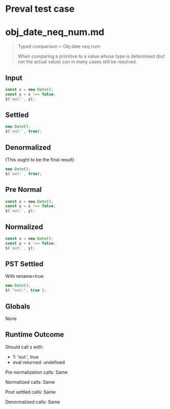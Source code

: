 # Preval test case

# obj_date_neq_num.md

> Typed comparison > Obj date neq num
>
> When comparing a primitive to a value whose type is determined (but not the actual value) can in many cases still be resolved.

## Input

`````js filename=intro
const x = new Date();
const y = x !== false;
$('out:', y);
`````

## Settled


`````js filename=intro
new Date();
$(`out:`, true);
`````

## Denormalized
(This ought to be the final result)

`````js filename=intro
new Date();
$(`out:`, true);
`````

## Pre Normal


`````js filename=intro
const x = new Date();
const y = x !== false;
$(`out:`, y);
`````

## Normalized


`````js filename=intro
const x = new Date();
const y = x !== false;
$(`out:`, y);
`````

## PST Settled
With rename=true

`````js filename=intro
new Date();
$( "out:", true );
`````

## Globals

None

## Runtime Outcome

Should call `$` with:
 - 1: 'out:', true
 - eval returned: undefined

Pre normalization calls: Same

Normalized calls: Same

Post settled calls: Same

Denormalized calls: Same
